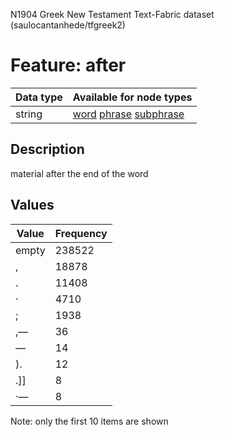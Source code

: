 <p>N1904 Greek New Testament Text-Fabric dataset (saulocantanhede/tfgreek2)</p>

<h1>Feature: after</h1>

<table>
<thead>
<tr>
  <th>Data type</th>
  <th>Available for node types</th>
</tr>
</thead>
<tbody>
<tr>
  <td>string</td>
  <td><A HREF="featurebynodetype.md#word">word</A> <A HREF="featurebynodetype.md#phrase">phrase</A> <A HREF="featurebynodetype.md#subphrase">subphrase</A></td>
</tr>
</tbody>
</table>

<h2>Description</h2>

<p>material after the end of the word</p>

<h2>Values</h2>

<table>
<thead>
<tr>
  <th>Value</th>
  <th>Frequency</th>
</tr>
</thead>
<tbody>
<tr>
  <td>empty</td>
  <td>238522</td>
</tr>
<tr>
  <td>,</td>
  <td>18878</td>
</tr>
<tr>
  <td>.</td>
  <td>11408</td>
</tr>
<tr>
  <td>·</td>
  <td>4710</td>
</tr>
<tr>
  <td>;</td>
  <td>1938</td>
</tr>
<tr>
  <td>,—</td>
  <td>36</td>
</tr>
<tr>
  <td>—</td>
  <td>14</td>
</tr>
<tr>
  <td>).</td>
  <td>12</td>
</tr>
<tr>
  <td>.]]</td>
  <td>8</td>
</tr>
<tr>
  <td>·—</td>
  <td>8</td>
</tr>
</tbody>
</table>

<p>Note: only the first 10 items are shown</p>
